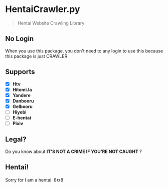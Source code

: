# HentaiCrawler.py
> Hentai Website Crawling Library


## No Login
When you use this package, you don't need to any login to use this because this package is just CRAWLER.

## Supports
- [x] **Htv**
- [x] **Hitomi.la**
- [x] **Yandere**
- [x] **Danbooru**
- [x] **Gelbooru**
- [ ] **Hiyobi**
- [ ] **E-hentai**
- [ ] **Pixiv**

## Legal?
Do you know about **IT'S NOT A CRIME IF YOU'RE NOT CAUGHT** ?

## Hentai!
Sorry for I am a hentai. 8ㅁ8
